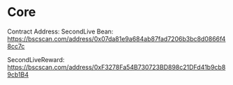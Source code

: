 # Core

Contract Address: 
SecondLive Bean: https://bscscan.com/address/0x07da81e9a684ab87fad7206b3bc8d0866f48cc7c


SecondLiveReward: https://bscscan.com/address/0xF3278Fa54B730723BD898c21DFd41b9cb89cb1B4


